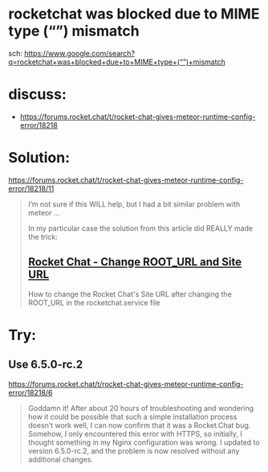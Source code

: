 # rocketchat was blocked due to MIME type (“”) mismatch

sch: https://www.google.com/search?q=rocketchat+was+blocked+due+to+MIME+type+(“”)+mismatch

# discuss:
- https://forums.rocket.chat/t/rocket-chat-gives-meteor-runtime-config-error/18218

# Solution:
https://forums.rocket.chat/t/rocket-chat-gives-meteor-runtime-config-error/18218/11
>I’m not sure if this WILL help, but I had a bit similar problem with meteor …
>
>In my particular case the solution from this article did REALLY made the trick:
>
> ## [Rocket Chat - Change ROOT_URL and Site URL](https://www.ryadel.com/en/rocket-chat-change-root_url-site-url-rocketchat/)
>How to change the Rocket Chat's Site URL after changing the ROOT_URL in the rocketchat.service file

# Try:
## Use 6.5.0-rc.2
https://forums.rocket.chat/t/rocket-chat-gives-meteor-runtime-config-error/18218/6
>Goddamn it! After about 20 hours of troubleshooting and wondering how it could be possible that such a simple installation process doesn’t work well, I can now confirm that it was a Rocket.Chat bug. Somehow, I only encountered this error with HTTPS, so initially, I thought something in my Nginx configuration was wrong. I updated to version 6.5.0-rc.2, and the problem is now resolved without any additional changes.
